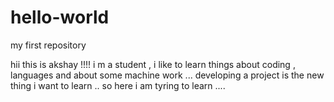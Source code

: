 # hello-world
my first repository


  hii this is akshay !!!!
      i m a student , i like to learn things about coding , languages and about some machine work ...
      developing a project is the new thing i want to learn .. so here  i am tyring to learn ....

